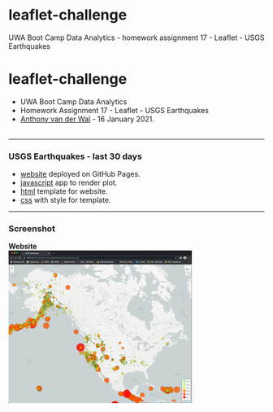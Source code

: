 # leaflet-challenge
UWA Boot Camp Data Analytics - homework assignment 17 - Leaflet - USGS Earthquakes


# leaflet-challenge
- UWA Boot Camp Data Analytics
- Homework Assignment 17 - Leaflet - USGS Earthquakes
- [Anthony van der Wal](https://anthonyvanderwal.github.io/my-first.html) - 16 January 2021.
<br><br>

---
### USGS Earthquakes - last 30 days
- [website](https://anthonyvanderwal.github.io/leaflet-challenge/leafletEarthquakes/) deployed on GitHub Pages.
- [javascript](./leafletEarthquakes/static/js/logic.js) app to render plot.
- [html](./leafletEarthquakes/index.html) template for website.
- [css](./leafletEarthquakes/static/css/style.css) with style for template.

---
### Screenshot
**Website**  
<kbd><img style="margin-left:0px;border:0px solid blue;" 
     height='300' title="earthquakes"
     src="./leafletEarthquakes/static/img/leaflet-earthquakes.png" /></kbd>

